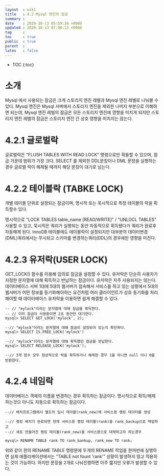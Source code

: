 ```yaml
---
layout  : wiki
title   : 4.2 Mysql 엔진의 잠금
summary : 
date    : 2020-10-13 05:59:36 +0900
updated : 2020-10-13 07:00:13 +0900
tag     : 
toc     : true
public  : true
parent  : 
latex   : false
---
```

* TOC
{:toc}

# 소개
Mysql 에서 사용되는 잠금은 크게 스토리지 엔진 레벨과 Mysql 엔진 레벨로 나눠볼 수 있다. Mysql 엔진은 Mysql 서버에서 스토리지 엔진을 제외한 나머지 부분으로 이해하면 되는데, Mysql 엔진 레빌의 잠금은 모든 스토리지 엔진에 영향을 미치게 되지만 스토리지 엔진 레벨의 잠금은 스토리지 엔진 간 상호 영향을 미치지는 않는다. 

# 4.2.1 글로벌락
글로벌락은 "FLUSH TABLES WITH READ LOCK" 명령으로만 획들할 수 있으며, 잠금 가운데 범위가 가장 크다. SELECT 를 제외한 DDL문장이나 DML 문장을 실행하는 경우 글로벌 락이 해제될 때까지 해당 문장이 대기로 남는다.

# 4.2.2 테이블락 (TABKE LOCK)
개별 테이블 단위로 설정되는 잠금이며, 명시적 또는 묵시적으로 특정 테이블의 락을 획득할수 있다.

명시적으로 "LOCK TABLES table_name [READ/WRITE]" / "UNLOCL TABLES" 사용할 수 있고, 묵시적은 쿼리가 실행되는 동안 자동적으로 획득됐다가 쿼리가 완료후 자동해제 된다. InnoDB 테이블에도 테이블락이 설정되지만 대부분의 데이터변경(DML)쿼리에서는 무시되고 스키마를 변경하는쿼리(DDL)의 경우에만 영향을 미친다.

# 4.2.3 유저락(USER LOCK)
GET_LOCK() 함수를 이용해 임의로 잠금을 설정할 수 있다. 유저락은 단순히 사용자가 지정한 문자열에 대해 획득하고 반납하는 잠금이다. 유저락은 자주 사용되지는 않는다. 
데이터베이스 서버 1대에 5대의 웹서버가 접속해서 서비스를 하고 있는 상황에서 5대의 웹서버가 어떤 정보를 동기화해야하는 요건처럼 여러 클라이언트가 상호 동기화를 처리해야할 때 데이터베이스 유저락을 이용하면 쉽게 해결할 수 있다.
```
-- // "mylock"이라는 문자열에 대해 잠금을 획득한다.
-- // 이미 잠금이 사용중이면 2초 동안만 대기한다.
mysql> SELECT GET_LOCK('mylock', 2);

--// "mylock"이라는 문자열에 대해 잠금이 설정되어 있는지 확인하다.
mysql> SELECT IS_FREE_LOCK('mylock')

--// "mylock"이라는 문자열에 대해 획득했던 잠금을 반납한다.
mysql> SELECT RELEASE_LOCK('mylock');

--// 3개 함수 모두 정상적으로 락을 획득하거나 해제한 경우 1을 아니면 null 이나 0을 반환한다.

```

# 4.2.4 네임락 
  데이터베이스 객체의 이름을 변경하는 경우 획득하는 잠금이다. 명시적으로 획득/해제 하는것으 아니도 자동으로 획득하는 잠금이다.
  ```
--// 배치프로그램에서 별도의 임시 테이블(rank_new)에 서비스용 랭킹 데이터를 생성

--// 랭킹 배치가 완료되면 현재 서비스용 랭킹 테이블(rank)을 rank_backup으로 백업하고
--// 새로 만들어진 랭킹 테이블(rank_new)을 서비스용으로 대체하고자 하는경우

mysql> RENAME TABLE rank TO rank_bankup, rank_new TO rank;

  ```
  위와 같이 한의 RENAME TABLE 명령문에 두개의 RENAME 작업을 한꺼번에 실행하면 실제 애플리케이션에서는 "TABLE not fount 'rank'" 상황이 발생하지 않고 적용하는 것이 가능하다. 하지만 문장을 2개로 나눠진행하면 아주 짧지만 오류가 발생할 수 있다.
  
